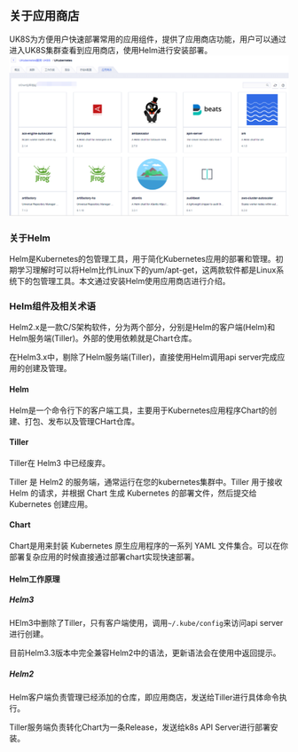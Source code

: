
## 关于应用商店

UK8S为方便用户快速部署常用的应用组件，提供了应用商店功能，用户可以通过进入UK8S集群查看到应用商店，使用Helm进行安装部署。
![](/images/helm/shop.png)

### 关于Helm
Helm是Kubernetes的包管理工具，用于简化Kubernetes应用的部署和管理。初期学习理解时可以将Helm比作Linux下的yum/apt-get，这两款软件都是Linux系统下的包管理工具。本文通过安装Helm使用应用商店进行介绍。

### Helm组件及相关术语

Helm2.x是一款C/S架构软件，分为两个部分，分别是Helm的客户端(Helm)和Helm服务端(Tiller)。外部的使用依赖就是Chart仓库。

在Helm3.x中，剔除了Helm服务端(Tiller)，直接使用Helm调用api server完成应用的创建及管理。

#### Helm
Helm是一个命令行下的客户端工具，主要用于Kubernetes应用程序Chart的创建、打包、发布以及管理CHart仓库。

#### Tiller

Tiller在 Helm3 中已经废弃。

Tiller 是 Helm2 的服务端，通常运行在您的kubernetes集群中。Tiller 用于接收 Helm 的请求，并根据 Chart 生成 Kubernetes 的部署文件，然后提交给 Kubernetes 创建应用。

#### Chart
Chart是用来封装 Kubernetes 原生应用程序的一系列 YAML 文件集合。可以在你部署复杂应用的时候直接通过部署chart实现快速部署。


#### Helm工作原理

##### Helm3

HElm3中删除了Tiller，只有客户端使用，调用`~/.kube/config`来访问api server进行创建。

目前Helm3.3版本中完全兼容Helm2中的语法，更新语法会在使用中返回提示。

##### Helm2

<!-- ![](/images/helm/helm.jpg) -->

Helm客户端负责管理已经添加的仓库，即应用商店，发送给Tiller进行具体命令执行。

Tiller服务端负责转化Chart为一条Release，发送给k8s API Server进行部署安装。


